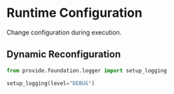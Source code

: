 # Runtime Configuration

Change configuration during execution.

## Dynamic Reconfiguration

```python
from provide.foundation.logger import setup_logging

setup_logging(level="DEBUG")
```
